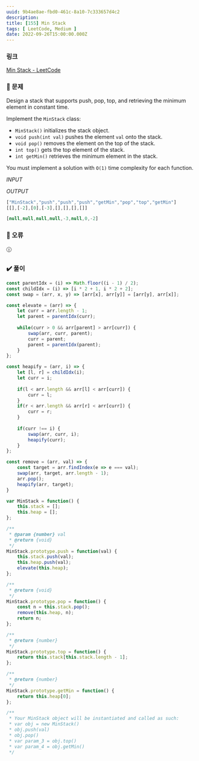 ```yaml
---
uuid: 9b4ae8ae-fbd0-461c-8a10-7c333657d4c2
description: 
title: [155] Min Stack
tags: [ LeetCode, Medium ]
date: 2022-09-26T15:00:00.000Z
---
```








### 링크

[Min Stack - LeetCode](https://leetcode.com/problems/min-stack/)

### 📝 문제

Design a stack that supports push, pop, top, and retrieving the minimum element in constant time.

Implement the `MinStack` class:

- `MinStack()` initializes the stack object.
- `void push(int val)` pushes the element `val` onto the stack.
- `void pop()` removes the element on the top of the stack.
- `int top()` gets the top element of the stack.
- `int getMin()` retrieves the minimum element in the stack.

You must implement a solution with `O(1)` time complexity for each function.

*INPUT*

*OUTPUT*

```jsx
["MinStack","push","push","push","getMin","pop","top","getMin"]
[[],[-2],[0],[-3],[],[],[],[]]
```

```jsx
[null,null,null,null,-3,null,0,-2]
```

### 🚨 오류

<aside>
🕧

</aside>

### ✔️ 풀이

```jsx
const parentIdx = (i) => Math.floor((i - 1) / 2);
const childIdx = (i) => [i * 2 + 1, i * 2 + 2];
const swap = (arr, x, y) => [arr[x], arr[y]] = [arr[y], arr[x]];

const elevate = (arr) => {
    let curr = arr.length - 1;
    let parent = parentIdx(curr);
    
    while(curr > 0 && arr[parent] > arr[curr]) {
        swap(arr, curr, parent);
        curr = parent;
        parent = parentIdx(parent);
    }
};

const heapify = (arr, i) => {
    let [l, r] = childIdx(i);
    let curr = i;
    
    if(l < arr.length && arr[l] < arr[curr]) {
        curr = l;
    }
    if(r < arr.length && arr[r] < arr[curr]) {
        curr = r;
    }
    
    if(curr !== i) {
        swap(arr, curr, i);
        heapify(curr);
    }
};

const remove = (arr, val) => {
    const target = arr.findIndex(e => e === val);
    swap(arr, target, arr.length - 1);
    arr.pop();
    heapify(arr, target);
}

var MinStack = function() {
    this.stack = [];
    this.heap = [];
};

/** 
 * @param {number} val
 * @return {void}
 */
MinStack.prototype.push = function(val) {
    this.stack.push(val);
    this.heap.push(val);
    elevate(this.heap);
};

/**
 * @return {void}
 */
MinStack.prototype.pop = function() {
    const n = this.stack.pop();
    remove(this.heap, n);
    return n;
};

/**
 * @return {number}
 */
MinStack.prototype.top = function() {
    return this.stack[this.stack.length - 1];
};

/**
 * @return {number}
 */
MinStack.prototype.getMin = function() {
    return this.heap[0];
};

/** 
 * Your MinStack object will be instantiated and called as such:
 * var obj = new MinStack()
 * obj.push(val)
 * obj.pop()
 * var param_3 = obj.top()
 * var param_4 = obj.getMin()
 */
```